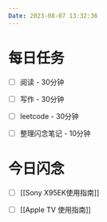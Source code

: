 ```yaml
---
Date: 2023-08-07 13:32:36
---
```


# 每日任务
- [ ] 阅读 - 30分钟
- [ ] 写作 - 30分钟
- [ ] leetcode - 30分钟
- [ ] 整理闪念笔记 - 10分钟


# 今日闪念
- [ ] [[Sony X95EK使用指南]]
- [ ] [[Apple TV 使用指南]]



